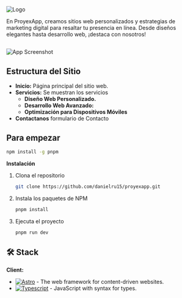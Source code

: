 
![Logo](https://firebasestorage.googleapis.com/v0/b/fir-nextjs-906be.appspot.com/o/Logo%20azul%20horizontal.png?alt=media&token=6bba0e91-9617-4770-8de2-e4d41cff4124)

En ProyexApp, creamos sitios web personalizados y estrategias de marketing digital para resaltar tu presencia en línea. Desde diseños elegantes hasta desarrollo web, ¡destaca con nosotros!
##
![App Screenshot](https://firebasestorage.googleapis.com/v0/b/fir-nextjs-906be.appspot.com/o/DESKTOP_README.png?alt=media&token=f9f5f481-cf8a-4267-b1f8-790a731dde62)


## Estructura del Sitio

- **Inicio:** Página principal del sitio web.
- **Servicios:** Se muestran los servicios
  - **Diseño Web Personalizado.** 
  - **Desarrollo Web Avanzado:** 
  - **Optimización para Dispositivos Móviles** 
- **Contactanos** formulario de Contacto
## Para empezar
 


  ```sh
  npm install -g pnpm
  ```

  **Instalación**

1. Clona el repositorio

   ```sh
   git clone https://github.com/danielru15/proyexapp.git
   ```

2. Instala los paquetes de NPM

   ```sh
   pnpm install
   ```

3. Ejecuta el proyecto

   ```sh
   pnpm run dev
   ```

## 🛠️ Stack

**Client:** 
- [![Astro][astro-badge]][astro-url] - The web framework for content-driven websites.
- [![Typescript][typescript-badge]][typescript-url] - JavaScript with syntax for types.

[astro-url]: https://astro.build/
[astro-badge]: https://img.shields.io/badge/Astro-fff?style=for-the-badge&logo=astro&logoColor=bd303a&color=352563
[typescript-url]: https://www.typescriptlang.org/
[typescript-badge]: https://img.shields.io/badge/Typescript-007ACC?style=for-the-badge&logo=typescript&logoColor=white&color=blue